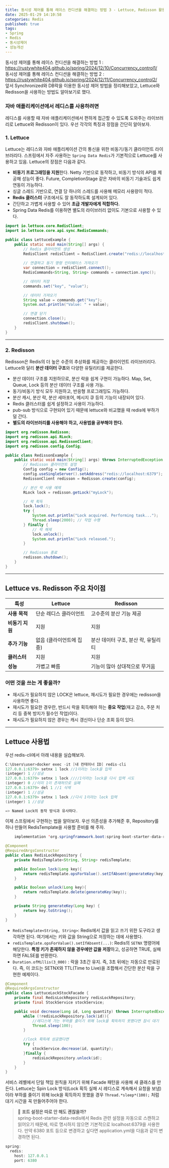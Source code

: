 ```yaml
---
title: 동시성 제어를 통해 레이스 컨디션을 해결하는 방법 3 - Lettuce, Redisson 활용       
date: 2025-01-29 14:10:58
categories: Redis        
published: true 
tags:
- Spring 
- Redis      
- 동시성제어   
- 성능개선       
---  
```



동시성 제어를 통해 레이스 컨디션을 해결하는 방법 1 :  
<https://rustywhite404.github.io/spring/2024/12/10/Concurrency_control1/>  
동시성 제어를 통해 레이스 컨디션을 해결하는 방법 2 :  
<https://rustywhite404.github.io/spring/2024/12/11/Concurrency_control2/>  
앞서 Synchronized와 DB락을 이용한 동시성 제어 방법을 정리해보았고, Lettuce와 Redisson을 사용하는 방법도 알아보기로 했다.   


### 자바 애플리케이션에서 레디스를 사용하려면

레디스를 사용할 때 자바 애플리케이션에서 편하게 접근할 수 있도록 도와주는 라이브러리로 Lettuce와 Redisson이 있다. 우선 각각의 특징과 장점을 간단히 알아보자. 

### 1. Lettuce

Lettuce는 레디스와 자바 애플리케이션 간의 통신을 위한 비동기/동기 클라이언트 라이브러리다. 스프링에서 자주 사용하는 `Spring Data Redis`가 기본적으로 Lettuce를 사용하고 있음. Lettuce의 장점은 다음과 같다. 

- **비동기 프로그래밍을 지원**한다. 
Netty 기반으로 동작하고, 비동기 방식의 API를 제공해 성능이 좋다. 
Future, CompletionStage 같은 자바의 비동기 기술과도 쉽게 연동이 가능하다.
- 싱글 스레드 기반으로, 연결 당 하나의 스레드를 사용해 메모리 사용량이 적다.
- **Redis 클러스터** 구조에서도 잘 동작하도록 설계되어 있다.
- 간단하고 가볍게 사용할 수 있어 **초급 개발자에게 적합하다.**
- Spring Data Redis를 이용하면 별도의 라이브러리 없이도 기본으로 사용할 수 있다.

```java
import io.lettuce.core.RedisClient;
import io.lettuce.core.api.sync.RedisCommands;

public class LettuceExample {
    public static void main(String[] args) {
        // Redis 클라이언트 생성
        RedisClient redisClient = RedisClient.create("redis://localhost:6379");
        
        // 연결하고 동기 명령 인터페이스 가져오기
        var connection = redisClient.connect();
        RedisCommands<String, String> commands = connection.sync();

        // 데이터 저장
        commands.set("key", "value");

        // 데이터 가져오기
        String value = commands.get("key");
        System.out.println("Value: " + value);

        // 연결 닫기
        connection.close();
        redisClient.shutdown();
    }
}
```

---

### 2. Redisson

Redisson은 Redis의 더 높은 수준의 추상화를 제공하는 클라이언트 라이브러리다. Lettuce와 달리 **분산 데이터 구조**와 다양한 유틸리티를 제공한다. 

- 분산 데이터 구조를 지원하므로, 분산 락을 쉽게 구현이 가능하다. 
Map, Set, Queue, Lock 등의 분산 데이터 구조를 사용 가능.
- 동기/비동기 방식 모두 지원하고, 반응형 프로그래밍도 가능하다.
- 분산 캐시, 분산 락, 분산 세마포어, 메시지 큐 등의 기능이 내장되어 있다.
- Redis 클러스터를 쉽게 설정하고 사용이 가능하다.
- pub-sub 방식으로 구현되어 있기 때문에 lettuce와 비교했을 때 redis에 부하가 덜 간다.
- **별도의 라이브러리를 사용해야 하고, 사용법을 공부해야 한다.**

```java
import org.redisson.Redisson;
import org.redisson.api.RLock;
import org.redisson.api.RedissonClient;
import org.redisson.config.Config;

public class RedissonExample {
    public static void main(String[] args) throws InterruptedException {
        // Redisson 클라이언트 설정
        Config config = new Config();
        config.useSingleServer().setAddress("redis://localhost:6379");
        RedissonClient redisson = Redisson.create(config);

        // 분산 락 사용 예제
        RLock lock = redisson.getLock("myLock");

        // 락 획득
        lock.lock();
        try {
            System.out.println("Lock acquired. Performing task...");
            Thread.sleep(2000); // 작업 수행
        } finally {
            // 락 해제
            lock.unlock();
            System.out.println("Lock released.");
        }

        // Redisson 종료
        redisson.shutdown();
    }
}

```

---

## **Lettuce vs. Redisson 주요 차이점**

| **특성** | **Lettuce** | **Redisson** |
| --- | --- | --- |
| **사용 목적** | 단순 레디스 클라이언트 | 고수준의 분산 기능 제공 |
| **비동기 지원** | 지원 | 지원 |
| **추가 기능** | 없음 (클라이언트에 집중) | 분산 데이터 구조, 분산 락, 유틸리티 |
| **클러스터** | 지원 | 지원 |
| **성능** | 가볍고 빠름 | 기능이 많아 상대적으로 무거움 |

### 어떤 것을 쓰는 게 좋을까?

- 재시도가 필요하지 않은 LOCK은 lettuce, 재시도가 필요한 경우에는 redisson을 사용하면 좋다.
- 재시도가 필요한 경우란, 반드시 락을 획득해야 하는 **중요 작업**(재고 감소, 주문 처리 등 중복 방지가 필수인 작업)이다.
- 재시도가 필요하지 않은 경우는 캐시 갱신이나 단순 조회 등이 있다.

---

## Lettuce 사용법

우선 redis-cli에서 아래 내용을 실습해보자. 

```java
C:\Users\user>docker exec -it [내 컨테이너 ID] redis-cli
127.0.0.1:6379> setnx 1 lock //1이라는 lock을 입력 
(integer) 1 //성공 
127.0.0.1:6379> setnx 1 lock ////1이라는 lock을 다시 입력 시도  
(integer) 0 //이미 1이 존재하므로 실패 
127.0.0.1:6379> del 1 //1 삭제 
(integer) 1 //성공 
127.0.0.1:6379> setnx 1 lock //다시 1이라는 lock 입력 
(integer) 1 //성공 

=> Named Lock의 동작 방식과 유사하다. 
```

이제 스프링에서 구현하는 법을 알아보자. 우선 의존성을 추가해준 후, Repository를 하나 만들어 RedisTemplate을 사용할 준비를 해 주자. 

```java
    implementation 'org.springframework.boot:spring-boot-starter-data-redis'
```

```java
@Component
@RequiredArgsConstructor
public class RedisLockRepository {
    private RedisTemplate<String, String> redisTemplate;

    public Boolean lock(Long key){
        return redisTemplate.opsForValue().setIfAbsent(generateKey(key), "lock", Duration.ofMillis(3_000));
    }

    public Boolean unlock(Long key){
        return redisTemplate.delete(generateKey(key));
    }

    private String generateKey(Long key) {
        return key.toString();
    }
}
```

- `RedisTemplate<String, String>`: Redis에서 값을 읽고 쓰기 위한 도구라고 생각하면 된다. 여기에서는 키와 값을 String으로 저장하는 데에 사용했다.
- `redisTemplate.opsForValue().setIfAbsent(...)`: Redis의 `SETNX` 명령어에 해당한다. **특정 키가 존재하지 않을 경우에만 값을 저장**하고, 성공하면 TRUE, 실패하면 FALSE를 반환한다.
- `Duration.ofMillis(3_000)` : 락을 3초간 유지. 즉, 3초 뒤에는 자동으로 만료된다. 
즉, 이 코드는 SETNX와 TTL(Time to Live)을 조합해서 간단한 분산 락을 구현한 예제이다.

```java
@Component
@RequiredArgsConstructor
public class LettuceLockStockFacade {
    private final RedisLockRepository redisLockRepository;
    private final StockService stockService;

    public void decrease(Long id, Long quantity) throws InterruptedException {
        while (!redisLockRepository.lock(id)){
            //레디스에 가는 부하를 줄이기 위해 lock을 획득하지 못했다면 잠시 대기
            Thread.sleep(100);
        }

        //lock 획득에 성공했다면
        try {
            stockService.decrease(id, quantity);
        }finally {
            redisLockRepository.unlock(id);
        }
    }
}
```

서비스 레벨에서 단일 책임 원칙을 지키기 위해 Facade 패턴을 사용해 새 클래스를 만든다. Lettuce는 Spin Lock 방식(Lock 획득 실패 시 레디스로 계속해서 요청을 보냄)이라 부하를 줄이기 위해 lock을 획득하지 못했을 경우 `Thread.*sleep*(100);` 처럼 대기 시간을 꼭 만들어주어야 한다. 


> 📌
**포트 설정은 따로 안 해도 괜찮을까?**  
spring-boot-starter-data-redis에서 Redis 관련 설정을 자동으로 스캔하고 읽어오기 때문에, 따로 명시하지 않으면 기본적으로 localhost:6379을 사용한다. 만약 6380 포트 등으로 변경하고 싶다면 application.yml을 다음과 같이 변경하면 된다. 

```java
spring:
  redis:
    host: 127.0.0.1
    port: 6380
```